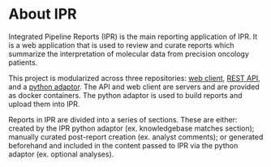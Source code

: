 
# About IPR

Integrated Pipeline Reports (IPR) is the main reporting application of IPR. It is a web application
that is used to review and curate reports which summarize the interpretation of molecular data from
precision oncology patients.

This project is modularized across three repositories: [web client](https://github.com/bcgsc/pori_ipr_client),
[REST API](https://github.com/bcgsc/pori_ipr_api), and a [python adaptor](https://github.com/bcgsc/pori_ipr_python).
The API and web client are servers and are provided as docker containers. The python adaptor is
used to build reports and upload them into IPR.

Reports in IPR are divided into a series of sections. These are either: created by the IPR python adaptor (ex. knowledgebase matches section); manually curated post-report creation (ex. analyst comments); or generated beforehand and included in the content passed to IPR via the python adaptor (ex. optional analyses).

